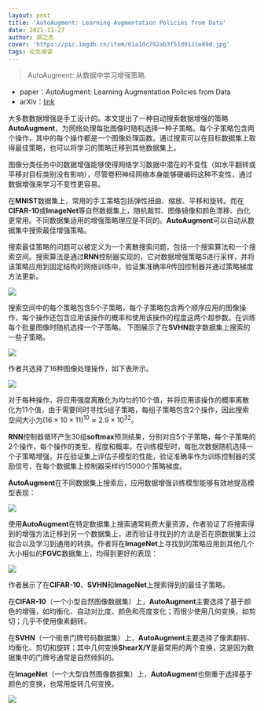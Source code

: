 ```yaml
---
layout: post
title: 'AutoAugment: Learning Augmentation Policies from Data'
date: 2021-11-27
author: 郑之杰
cover: 'https://pic.imgdb.cn/item/61a1dc792ab3f51d9111e89d.jpg'
tags: 论文阅读
---
```


> AutoAugment: 从数据中学习增强策略.

- paper：AutoAugment: Learning Augmentation Policies from Data
- arXiv：[link](https://arxiv.org/abs/1805.09501)

大多数数据增强是手工设计的。本文提出了一种自动搜索数据增强的策略**AutoAugment**，为网络处理每批图像时随机选择一种子策略。每个子策略包含两个操作，其中的每个操作都是一个图像处理函数。通过搜索可以在目标数据集上取得最佳策略，也可以将学习的策略迁移到其他数据集上。

图像分类任务中的数据增强能够使得网络学习数据中潜在的不变性（如水平翻转或平移对目标类别没有影响），尽管卷积神经网络本身能够硬编码这种不变性，通过数据增强来学习不变性更容易。

在**MNIST**数据集上，常用的手工策略包括弹性扭曲、缩放、平移和旋转。而在**CIFAR-10**或**ImageNet**等自然数据集上，随机裁剪、图像镜像和颜色漂移、白化更常用。不同数据集适用的增强策略理应是不同的。**AutoAugment**可以自动从数据集中搜索最佳增强策略。

搜索最佳策略的问题可以被定义为一个离散搜索问题，包括一个搜索算法和一个搜索空间。搜索算法是通过**RNN**控制器实现的，它对数据增强策略$S$进行采样，并将该策略应用到固定结构的网络训练中，验证集准确率$R$传回控制器并通过策略梯度方法更新。

![](https://pic.imgdb.cn/item/61a1e1ab2ab3f51d9113a29e.jpg)

搜索空间中的每个策略包含$5$个子策略，每个子策略包含两个顺序应用的图像操作，每个操作还包含应用该操作的概率和使用该操作的程度这两个超参数。在训练每个批量图像时随机选择一个子策略。
下图展示了在**SVHN**数字数据集上搜索的一些子策略。

![](https://pic.imgdb.cn/item/61a1e5452ab3f51d9114ea9f.jpg)

作者共选择了$16$种图像处理操作，如下表所示。

![](https://pic.imgdb.cn/item/61a1e6032ab3f51d911538db.jpg)

对于每种操作，将应用强度离散化为均匀的$10$个值，并将应用该操作的概率离散化为$11$个值，由于需要同时寻找$5$组子策略，每组子策略包含$2$个操作，因此搜索空间大小为$(16\times 10\times 11)^{10}≈2.9\times 10^{32}$。

**RNN**控制器循环产生$30$组**softmax**预测结果，分别对应$5$个子策略，每个子策略的$2$个操作，每个操作的类型、程度和概率。在训练模型时，每批次数据随机选择一个子策略增强，并在验证集上评估子模型的性能，验证准确率作为训练控制器的奖励信号，在每个数据集上控制器采样约$15000$个策略梯度。

**AutoAugment**在不同数据集上搜索后，应用数据增强训练模型能够有效地提高模型表现：

![](https://pic.imgdb.cn/item/61a1f9e32ab3f51d911dbcf2.jpg)

使用**AutoAugment**在特定数据集上搜索通常耗费大量资源，作者验证了将搜索得到的增强方法迁移到另一个数据集上，进而验证寻找到的方法是否在原数据集上过拟合以及学习到通用的转换。作者将在**ImageNet**上寻找到的策略应用到其他几个大小相似的**FGVC**数据集上，均得到更好的表现：

![](https://pic.imgdb.cn/item/61a2082b2ab3f51d9122fd54.jpg)

作者展示了在**CIFAR-10**、**SVHN**和**ImageNet**上搜索得到的最佳子策略。

在**CIFAR-10**（一个小型自然图像数据集）上，**AutoAugment**主要选择了基于颜色的增强，如均衡化、自动对比度、颜色和亮度变化；而很少使用几何变换，如剪切；几乎不使用像素翻转。

在**SVHN**（一个街景门牌号码数据集）上，**AutoAugment**主要选择了像素翻转、均衡化、剪切和旋转；其中几何变换**ShearX/Y**是最常用的两个变换，这是因为数据集中的门牌号通常是自然倾斜的。

在**ImageNet**（一个大型自然图像数据集）上，**AutoAugment**也侧重于选择基于颜色的变换，也常用旋转几何变换。

![](https://pic.imgdb.cn/item/61a209052ab3f51d912340fb.jpg)
